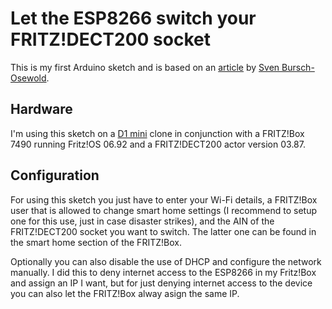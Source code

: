 # Let the ESP8266 switch your FRITZ!DECT200 socket
This is my first Arduino sketch and is based on an [article](http://www.open4me.de/index.php/2016/10/fritzbox-esp8266-laesst-telefon-klingeln/) by [Sven Bursch-Osewold](https://github.com/littleyoda).

## Hardware
I'm using this sketch on a [D1 mini](https://www.amazon.de/gp/product/B06XPCR921/) clone in conjunction with a FRITZ!Box 7490 running Fritz!OS 06.92 and a FRITZ!DECT200 actor version 03.87.


## Configuration
For using this sketch you just have to enter your Wi-Fi details, a FRITZ!Box user that is allowed to change smart home settings (I recommend to setup one for this use, just in case disaster strikes), and the AIN of the FRITZ!DECT200 socket you want to switch. The latter one can be found in the smart home section of the FRITZ!Box.

Optionally you can also disable the use of DHCP and configure the network manually. I did this to deny internet access to the ESP8266 in my Fritz!Box and assign an IP I want, but for just denying internet access to the device you can also let the FRITZ!Box alway asign the same IP.


